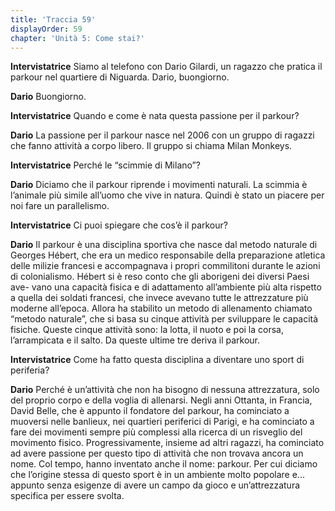 ```yaml
---
title: 'Traccia 59'
displayOrder: 59
chapter: 'Unità 5: Come stai?'
---
```


**Intervistatrice** Siamo al telefono con Dario Gilardi, un ragazzo che pratica il parkour nel quartiere di Niguarda. Dario, buongiorno.

**Dario** Buongiorno.

**Intervistatrice** Quando e come è nata questa passione per il parkour?

**Dario** La passione per il parkour nasce nel 2006 con un gruppo di ragazzi che fanno attività a corpo libero. Il gruppo si chiama Milan Monkeys.

**Intervistatrice** Perché le “scimmie di Milano”?

**Dario** Diciamo che il parkour riprende i movimenti naturali. La scimmia è l’animale più simile all’uomo che vive in natura. Quindi è stato un piacere per noi fare un parallelismo.

**Intervistatrice** Ci puoi spiegare che cos’è il parkour?

**Dario** Il parkour è una disciplina sportiva che nasce dal metodo naturale di Georges Hébert, che era un medico responsabile della preparazione atletica delle milizie francesi e accompagnava i propri commilitoni durante le azioni di colonialismo. Hébert si è reso conto che gli aborigeni dei diversi Paesi ave-
vano una capacità fisica e di adattamento all’ambiente più alta rispetto a quella dei soldati francesi, che invece avevano tutte le attrezzature più moderne all’epoca. Allora ha stabilito un metodo di allenamento chiamato “metodo naturale”, che si basa su cinque attività per sviluppare le capacità fisiche. Queste cinque attività sono: la lotta, il nuoto e poi la corsa, l’arrampicata e il salto. Da queste ultime tre deriva il parkour.

**Intervistatrice** Come ha fatto questa disciplina a diventare uno sport di periferia?

**Dario** Perché è un’attività che non ha bisogno di nessuna attrezzatura, solo del proprio corpo e della voglia di allenarsi. Negli anni Ottanta, in Francia, David Belle, che è appunto il fondatore del parkour, ha cominciato a muoversi nelle banlieux, nei quartieri periferici di Parigi, e ha cominciato a fare dei
movimenti sempre più complessi alla ricerca di un risveglio del movimento fisico. Progressivamente, insieme ad altri ragazzi, ha cominciato ad avere passione per questo tipo di attività che non trovava ancora un nome. Col tempo, hanno inventato anche il nome: parkour. Per cui diciamo che l’origine stessa di questo sport è in un ambiente molto popolare e... appunto senza esigenze di avere un campo da gioco e un’attrezzatura specifica per essere svolta.
